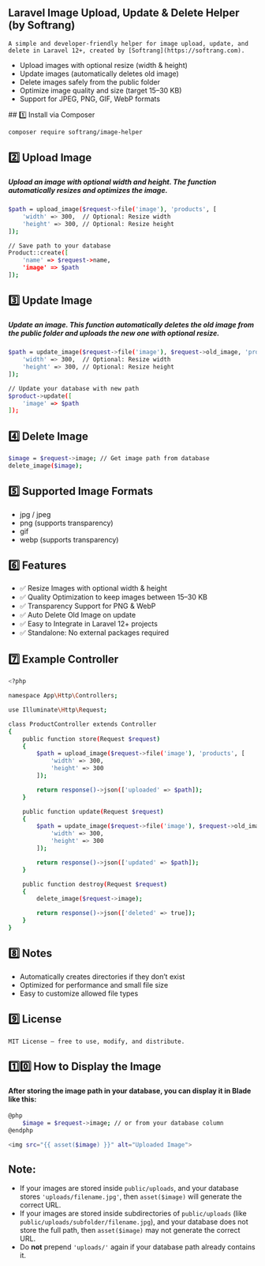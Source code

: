 ﻿
##  Laravel Image Upload, Update & Delete Helper (by Softrang)
```
A simple and developer-friendly helper for image upload, update, and delete in Laravel 12+, created by [Softrang](https://softrang.com).
```

<ul>
    <li>Upload images with optional resize (width & height)</li>
    <li>Update images (automatically deletes old image)</li>
    <li>Delete images safely from the public folder</li>
    <li>Optimize image quality and size (target 15–30 KB)</li>
    <li>Support for JPEG, PNG, GIF, WebP formats</li>
</ul>
## 1️⃣ Install via Composer

```bash
composer require softrang/image-helper
```

## 2️⃣ Upload Image
##### Upload an image with optional width and height. The function automatically resizes and optimizes the image.

```bash
$path = upload_image($request->file('image'), 'products', [
    'width' => 300,  // Optional: Resize width
    'height' => 300, // Optional: Resize height
]);

// Save path to your database
Product::create([
    'name' => $request->name,
    'image' => $path
]);          
```


## 3️⃣ Update Image
##### Update an image. This function automatically deletes the old image from the public folder and uploads the new one with optional resize.
```bash
$path = update_image($request->file('image'), $request->old_image, 'products', [
    'width' => 300,  // Optional: Resize width
    'height' => 300, // Optional: Resize height
]);

// Update your database with new path
$product->update([
    'image' => $path
]);

```
## 4️⃣ Delete Image

```bash
$image = $request->image; // Get image path from database
delete_image($image);

```

## 5️⃣ Supported Image Formats

<ul>
    <li>jpg / jpeg</li>
    <li>png (supports transparency)</li>
    <li>gif</li>
    <li>webp (supports transparency)</li>
</ul>

## 6️⃣ Features

<ul>
    <li>✅ Resize Images with optional width & height</li>
    <li>✅ Quality Optimization to keep images between 15–30 KB</li>
    <li>✅ Transparency Support for PNG & WebP</li>
    <li>✅ Auto Delete Old Image on update</li>
    <li>✅ Easy to Integrate in Laravel 12+ projects</li>
    <li>✅ Standalone: No external packages required</li>
</ul>


## 7️⃣ Example Controller

```bash
<?php

namespace App\Http\Controllers;

use Illuminate\Http\Request;

class ProductController extends Controller
{
    public function store(Request $request)
    {
        $path = upload_image($request->file('image'), 'products', [
            'width' => 300,
            'height' => 300
        ]);

        return response()->json(['uploaded' => $path]);
    }

    public function update(Request $request)
    {
        $path = update_image($request->file('image'), $request->old_image, 'products', [
            'width' => 300,
            'height' => 300
        ]);

        return response()->json(['updated' => $path]);
    }

    public function destroy(Request $request)
    {
        delete_image($request->image);

        return response()->json(['deleted' => true]);
    }
}

```

## 8️⃣ Notes

<ul>
    <li>Automatically creates directories if they don’t exist</li>
    <li>Optimized for performance and small file size</li>
    <li>Easy to customize allowed file types</li>
</ul>


## 9️⃣ License
```
MIT License – free to use, modify, and distribute.
```

## 1️⃣0️⃣ How to Display the Image

#### After storing the image path in your database, you can display it in Blade like this:

```bash
@php
    $image = $request->image; // or from your database column
@endphp

<img src="{{ asset($image) }}" alt="Uploaded Image">
```
## Note:
<ul>
    <li>If your images are stored inside <code>public/uploads</code>, and your database stores <code>'uploads/filename.jpg'</code>, then <code>asset($image)</code> will generate the correct URL.</li>
    <li>If your images are stored inside subdirectories of <code>public/uploads</code> (like <code>public/uploads/subfolder/filename.jpg</code>), and your database does not store the full path, then <code>asset($image)</code> may not generate the correct URL.</li>
    <li>Do <strong>not</strong> prepend <code>'uploads/'</code> again if your database path already contains it.</li>
</ul>




